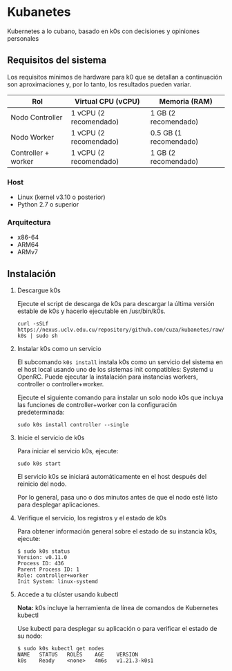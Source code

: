 # Kubanetes

Kubernetes a lo cubano, basado en k0s con decisiones y opiniones personales

## Requisitos del sistema

Los requisitos mínimos de hardware para k0 que se detallan a continuación son aproximaciones y, por lo tanto, los
resultados pueden variar.

| Rol                 | Virtual CPU (vCPU)     | Memoria (RAM)          |
|---------------------|------------------------|------------------------|
| Nodo Controller     | 1 vCPU (2 recomendado) | 1 GB (2 recomendado)   |
| Nodo Worker         | 1 vCPU (2 recomendado) | 0.5 GB (1 recomendado) |
| Controller + worker | 1 vCPU (2 recomendado) | 1 GB (2 recomendado)   |

### Host

- Linux (kernel v3.10 o posterior)
- Python 2.7 o superior

### Arquitectura

- x86-64
- ARM64
- ARMv7

## Instalación

1. Descargue k0s

   Ejecute el script de descarga de k0s para descargar la última versión estable de k0s y hacerlo ejecutable en
   /usr/bin/k0s.

    ```shell
    curl -sSLf https://nexus.uclv.edu.cu/repository/github.com/cuza/kubanetes/raw/main/get-k0s | sudo sh
    ```
2. Instalar k0s como un servicio

   El subcomando  `k0s install` instala k0s como un servicio del sistema en el host local usando uno de los sistemas
   init compatibles: Systemd u OpenRC. Puede ejecutar la instalación para instancias workers, controller o
   controller+worker.

   Ejecute el siguiente comando para instalar un solo nodo k0s que incluya las funciones de controller+worker con la
   configuración predeterminada:

    ```shell
    sudo k0s install controller --single
    ```
3. Inicie el servicio de k0s

   Para iniciar el servicio k0s, ejecute:

    ```shell
    sudo k0s start
    ```

   El servicio k0s se iniciará automáticamente en el host después del reinicio del nodo.

   Por lo general, pasa uno o dos minutos antes de que el nodo esté listo para desplegar aplicaciones.

4. Verifique el servicio, los registros y el estado de k0s

   Para obtener información general sobre el estado de su instancia k0s, ejecute:

    ```shell
    $ sudo k0s status
    Version: v0.11.0
    Process ID: 436
    Parent Process ID: 1
    Role: controller+worker
    Init System: linux-systemd
    ```
5. Accede a tu clúster usando kubectl

   **Nota:** k0s incluye la herramienta de línea de comandos de Kubernetes kubectl

   Use kubectl para desplegar su aplicación o para verificar el estado de su nodo:

    ```shell
    $ sudo k0s kubectl get nodes
    NAME   STATUS   ROLES    AGE    VERSION
    k0s    Ready    <none>   4m6s   v1.21.3-k0s1
    ```

